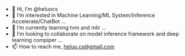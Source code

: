 - 👋 Hi, I’m @heluocs
- 👀 I’m interested in Machine Learning/ML System/Inference Accelerate/ChatBot ...
- 🌱 I’m currently learning tvm and mlir ...
- 💞️ I’m looking to collaborate on model inference framework and deep learning compiper ...
- 📫 How to reach me, heluo.cs@gmail.com

<!---
heluocs/heluocs is a ✨ special ✨ repository because its `README.md` (this file) appears on your GitHub profile.
You can click the Preview link to take a look at your changes.
--->
